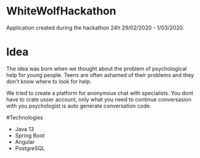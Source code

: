 # WhiteWolfHackathon
Application created during the hackathon 24h 29/02/2020 - 1/03/2020.

# Idea
The idea was born when we thought about the problem of psychological help for young people. 
Teens are often ashamed of their problems and they don't know where to look for help.


We tried to create a platform for anonymous chat with specialists. 
You dont have to crate usser account, only what you need to continue conversasion with you psychologist is auto generate conversation code.

#Technologies
* Java 13
* Spring Boot
* Angular
* PostgreSQL
